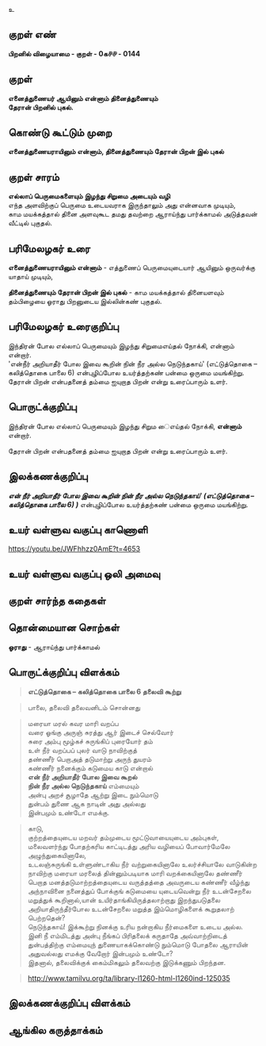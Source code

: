 உ

## குறள் எண் 

**பிறனில் விழையாமை - குறள் - 0க௪௪ - 0144**  

## குறள் 

**எனைத்துணையர் ஆயினும் என்னாம் தினைத்துணையும்  
தேரான் பிறனில் புகல்.** 

## கொண்டு கூட்டும் முறை

**எனைத்துணையராயினும் என்னாம், தினைத்துணையும் தேரான் பிறன் இல் புகல்**

## குறள் சாரம் 

**எல்லாப் பெருமைகளையும் இழந்து சிறுமை அடையும் வழி**  
எந்த அளவிற்குப் பெருமை உடையவராக இருந்தாலும் அது என்னவாக முடியும்,  
காம மயக்கத்தால் தினை அளவுகூட தமது தவற்றை ஆராய்ந்து பார்க்காமல் அடுத்தவன் வீட்டில் புகுதல்.  

## பரிமேலழகர் உரை

**எனைத்துணையராயினும் என்னாம்** - எத்துணைப் பெருமையுடையார் ஆயினும் ஒருவர்க்கு யாதாய் முடியும்,   

**தினைத்துணையும் தேரான் பிறன் இல் புகல்** - காம மயக்கத்தால் தினையளவும் தம்பிழையை ஓராது பிறனுடைய இல்லின்கண் புகுதல்.  

## பரிமேலழகர் உரைகுறிப்பு   

இந்திரன் போல எல்லாப் பெருமையும் இழந்து சிறுமைஎய்தல் நோக்கி, என்னாம் என்றார்.  
'என்நீர் அறியாதீர் போல இவை கூறின் நின் நீர அல்ல நெடுந்தகாய்' (எட்டுத்தொகை – கலித்தொகை பாலை 6) என்புழிப்போல உயர்த்தற்கண் பன்மை ஒருமை மயங்கிற்று.  
தேரான் பிறன் என்பதனைத் தம்மை ஐயுறாத பிறன் என்று உரைப்பாரும் உளர்.  

## பொருட்க்குறிப்பு 

இந்திரன் போல எல்லாப் பெருமையும் இழந்து சிறும ைஎய்தல் நோக்கி, **என்னாம்** என்றார்.  

தேரான் பிறன் என்பதனைத் தம்மை ஐயுறாத பிறன் என்று உரைப்பாரும் உளர்.  

## இலக்கணக்குறிப்பு  

_**என் நீர் அறியாதீர் போல இவை கூறின் நின் நீர அல்ல நெடுந்தகாய்' (எட்டுத்தொகை – கலித்தொகை பாலை 6) )**_ என்புழிப்போல உயர்த்தற்கண் பன்மை ஒருமை மயங்கிற்று.  

## உயர் வள்ளுவ வகுப்பு காணொளி

https://youtu.be/JWFhhzz0AmE?t=4653

## உயர் வள்ளுவ வகுப்பு ஒலி அமைவு 

 
## குறள் சார்ந்த கதைகள் 


## தொன்மையான சொற்கள்

**ஓராது** - ஆராய்ந்து பார்க்காமல்   

## பொருட்க்குறிப்பு விளக்கம்

>**எட்டுத்தொகை – கலித்தொகை பாலை	 6 தலைவி கூற்று**  

>பாலை, தலைவி தலைவனிடம் சொன்னது  

>மரையா மரல் கவர மாரி வறப்ப  
>வரை ஓங்கு அருஞ் சுரத்து ஆர் இடைச் செல்வோர்  
>சுரை அம்பு மூழ்கச் சுருங்கிப் புரையோர் தம்  
>உள் நீர் வறப்பப் புலர் வாடு நாவிற்குத்  
>தண்ணீர் பெறாஅத் தடுமாற்று அருந் துயரம்  
>கண்ணீர் நனைக்கும் கடுமைய காடு என்றால்  
>**என் நீர் அறியாதீர் போல இவை கூறல்  
>நின் நீர அல்ல நெடுந்தகாய்** எம்மையும்  
>அன்பு அறச் சூழாதே ஆற்று இடை நும்மொடு  
>துன்பம் துணை ஆக நாடின் அது அல்லது  
>இன்பமும் உண்டோ எமக்கு.

>காடு,  
>குற்றத்தையுடைய மறவர் தம்முடைய மூட்டுவாயையுடைய அம்புகள், மலைவளர்ந்து போதற்கரிய காட்டிடத்து அரிய வழியைப் போவார்மேலே அழுந்துகையினாலே,  
>உடலஞ்சுருங்கி உள்ளுண்டாகிய நீர் வற்றுகையினாலே உலர்ச்சியாலே வாடுகின்ற நாவிற்கு மரையா மரலைத் தின்னும்படியாக மாரி வறக்கையினாலே தண்ணீர் பெறாத மனத்தடுமாற்றத்தையுடைய வருத்தத்தை அவருடைய கண்ணீர் வீழ்ந்து அந்நாவினை நனைத்துப் போக்குங் கடுமையை யுடையவென்று நீர் உடன்சேறலை மறுத்துக் கூறினால்,யான் உயிர்தாங்கியிருத்தலாற்றாது இறந்துபடுதலை அறியாதிருந்தீர்போல உடன்சேறலை மறுத்த இம்மொழிகளைக் கூறுதலாற் பெற்றதென்?  
>நெடுந்தகாய்! இக்கூற்று நினக்கு உரிய நன்றாகிய நீர்மைகளை உடைய அல்ல. இனி நீ எம்மிடத்து அன்பு நீங்கப் பிரிதலைக் கருதாதே 
அவ்வாற்றிடைத் துன்பத்திற்கு எம்மையுந் துணையாகக்கொண்டு நும்மொடு போதலை ஆராயின் அதுவல்லது எமக்கு வேறோர்
இன்பமும் உண்டோ?   
>இதனால், தலைவிக்குக் கைம்மிகலும் தலைவற்கு இடுக்கணும் பிறந்தன.

>http://www.tamilvu.org/ta/library-l1260-html-l1260ind-125035

## இலக்கணக்குறிப்பு விளக்கம்


## ஆங்கில கருத்தாக்கம் 


